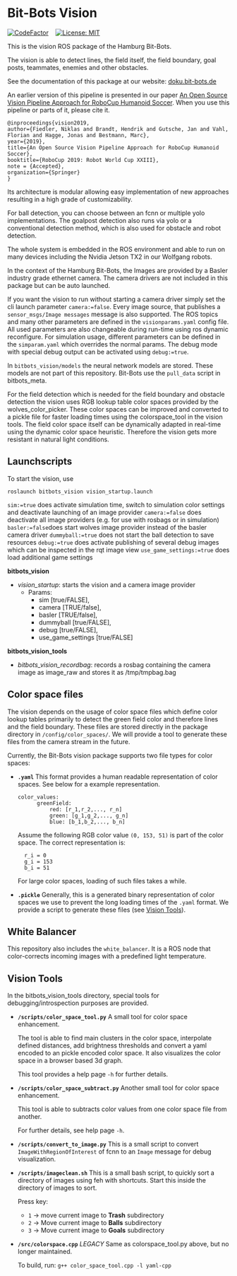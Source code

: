 Bit-Bots Vision
===============

[![CodeFactor](https://www.codefactor.io/repository/github/bit-bots/bitbots_vision/badge)](https://www.codefactor.io/repository/github/bit-bots/bitbots_vision)
&nbsp;&nbsp;
[![License: MIT](https://img.shields.io/badge/License-MIT-blue.svg)](LICENSE)

This is the vision ROS package of the Hamburg Bit-Bots.

The vision is able to detect lines, the field itself, the field boundary, goal posts, teammates, enemies and other obstacles.

See the documentation of this package at our website: [doku.bit-bots.de](http://doku.bit-bots.de/meta/manual/software/vision.html)

An earlier version of this pipeline is presented in our paper [An Open Source Vision Pipeline Approach for RoboCup Humanoid Soccer](https://robocup.informatik.uni-hamburg.de/wp-content/uploads/2019/06/vision_paper.pdf). 
When you use this pipeline or parts of it, please cite it.
```
@inproceedings{vision2019,
author={Fiedler, Niklas and Brandt, Hendrik and Gutsche, Jan and Vahl, Florian and Hagge, Jonas and Bestmann, Marc},
year={2019},
title={An Open Source Vision Pipeline Approach for RoboCup Humanoid Soccer},
booktitle={RoboCup 2019: Robot World Cup XXIII},
note = {Accepted},
organization={Springer}
}
```

Its architecture is modular allowing easy implementation of new approaches resulting in a high grade of customizability.

For ball detection, you can choose between an fcnn or multiple yolo implementations.
The goalpost detection also runs via yolo or a conventional detection method,
which is also used for obstacle and robot detection.

The whole system is embedded in the ROS environment and
able to run on many devices including the Nvidia Jetson TX2 in our Wolfgang robots.

In the context of the Hamburg Bit-Bots, the Images are provided by a Basler industry grade ethernet camera.
The camera drivers are not included in this package but can be auto launched.

If you want the vision to run without starting a camera driver simply set the cli launch parameter `camera:=false`.
Every image source, that publishes a `sensor_msgs/Image messages` message is also supported.
The ROS topics and many other parameters are defined in the `visionparams.yaml` config file.
All used parameters are also changeable during run-time using ros dynamic reconfigure.
For simulation usage, different parameters can be defined in the ``simparam.yaml`` which overrides the normal params.
The debug mode with special debug output can be activated using ``debug:=true``.

In ``bitbots_vision/models`` the neural network models are stored. These models are not part of this repository.
Bit-Bots use the `pull_data` script in bitbots_meta.

For the field detection which is needed for the field boundary and
obstacle detection the vision uses RGB lookup table color spaces provided by the wolves_color_picker.
These color spaces can be improved and converted to a pickle file for faster loading times using the colorspace_tool in the vision tools.
The field color space itself can be dynamically adapted in real-time using the dynamic color space heuristic.
Therefore the vision gets more resistant in natural light conditions.


Launchscripts
-------------

To start the vision, use
```
roslaunch bitbots_vision vision_startup.launch
```

`sim:=true` does activate simulation time, switch to simulation color settings and deactivate launching of an image provider
`camera:=false` does deactivate all image providers (e.g. for use with rosbags or in simulation)
`basler:=false`does start wolves image provider instead of the basler camera driver
`dummyball:=true` does not start the ball detection to save resources
`debug:=true` does activate publishing of several debug images which can be inspected in the rqt image view
`use_game_settings:=true` does load additional game settings

**bitbots_vision**
- *vision_startup*: starts the vision and a camera image provider
    - Params:
        - sim [true/FALSE],
        - camera [TRUE/false],
        - basler [TRUE/false],
        - dummyball [true/FALSE],
        - debug [true/FALSE],
        - use_game_settings [true/FALSE]

**bitbots_vision_tools**
- *bitbots_vision_recordbag*: records a rosbag containing the camera image as image_raw and stores it as /tmp/tmpbag.bag


Color space files
-----------------

The vision depends on the usage of color space files which define color lookup tables primarily to detect the green field color and therefore lines and the field boundary.
These files are stored directly in the package directory in `/config/color_spaces/`.
We will provide a tool to generate these files from the camera stream in the future.

Currently, the Bit-Bots vision package supports two file types for color spaces:

- **`.yaml`**
  This format provides a human readable representation of color spaces.
  See below for a example representation.
  ```
  color_values:
        greenField:
            red: [r_1,r_2,..., r_n]
            green: [g_1,g_2,..., g_n]
            blue: [b_1,b_2,..., b_n]
    ```

  Assume the following RGB color value `(0, 153, 51)` is part of the color space.
  The correct representation is:
  ```
    r_i = 0
    g_i = 153
    b_i = 51
    ```

  For large color spaces, loading of such files takes a while.

- **`.pickle`**
  Generally, this is a generated binary representation of color spaces we use to prevent the long loading times of the `.yaml` format.
  We provide a script to generate these files (see [Vision Tools](#vision-tools)).


White Balancer
--------------

This repository also includes the `white_balancer`.
It is a ROS node that color-corrects incoming images with a predefined light temperature.


Vision Tools
------------

In the bitbots_vision_tools directory, special tools for debugging/introspection purposes are provided.

- **`/scripts/color_space_tool.py`**
  A small tool for color space enhancement.

  The tool is able to find main clusters in the color space, interpolate defined distances, add brightness thresholds and convert a yaml encoded to an pickle encoded color space.
  It also visualizes the color space in a browser based 3d graph.

  This tool provides a help page `-h` for further details.

- **`/scripts/color_space_subtract.py`**
  Another small tool for color space enhancement.

  This tool is able to subtracts color values from one color space file from another.

  For further details, see help page `-h`.

- **`/scripts/convert_to_image.py`**
  This is a small script to convert `ImageWithRegionOfInterest` of fcnn to an `Image` message for debug visualization.

- **`/scripts/imageclean.sh`**
  This is a small bash script, to quickly sort a directory of images using feh with shortcuts.
  Start this inside the directory of images to sort.
  
  Press key:
  - `1` -> move current image to **Trash** subdirectory
  - `2` -> Move current image to **Balls** subdirectory
  - `3` -> Move current image to **Goals** subdirectory

- **`/src/colorspace.cpp`**
  *LEGACY* Same as colorspace_tool.py above, but no longer maintained.

  To build, run: `g++ color_space_tool.cpp -l yaml-cpp`
